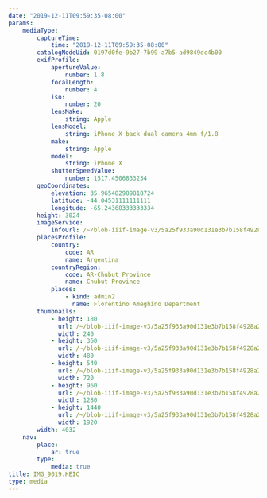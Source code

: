 ```yaml
---
date: "2019-12-11T09:59:35-08:00"
params:
    mediaType:
        captureTime:
            time: "2019-12-11T09:59:35-08:00"
        catalogNodeUid: 0197d0fe-9b27-7b99-a7b5-ad9849dc4b00
        exifProfile:
            apertureValue:
                number: 1.8
            focalLength:
                number: 4
            iso:
                number: 20
            lensMake:
                string: Apple
            lensModel:
                string: iPhone X back dual camera 4mm f/1.8
            make:
                string: Apple
            model:
                string: iPhone X
            shutterSpeedValue:
                number: 1517.4506833234
        geoCoordinates:
            elevation: 35.965482989818724
            latitude: -44.04531111111111
            longitude: -65.24368333333334
        height: 3024
        imageService:
            infoUrl: /~/blob-iiif-image-v3/5a25f933a90d131e3b7b158f4928a2612370951a5c9181640542d0bb93e92898/info.json
        placesProfile:
            country:
                code: AR
                name: Argentina
            countryRegion:
                code: AR-Chubut Province
                name: Chubut Province
            places:
                - kind: admin2
                  name: Florentino Ameghino Department
        thumbnails:
            - height: 180
              url: /~/blob-iiif-image-v3/5a25f933a90d131e3b7b158f4928a2612370951a5c9181640542d0bb93e92898/full/240%2C180/0/default.jpg
              width: 240
            - height: 360
              url: /~/blob-iiif-image-v3/5a25f933a90d131e3b7b158f4928a2612370951a5c9181640542d0bb93e92898/full/480%2C360/0/default.jpg
              width: 480
            - height: 540
              url: /~/blob-iiif-image-v3/5a25f933a90d131e3b7b158f4928a2612370951a5c9181640542d0bb93e92898/full/720%2C540/0/default.jpg
              width: 720
            - height: 960
              url: /~/blob-iiif-image-v3/5a25f933a90d131e3b7b158f4928a2612370951a5c9181640542d0bb93e92898/full/1280%2C960/0/default.jpg
              width: 1280
            - height: 1440
              url: /~/blob-iiif-image-v3/5a25f933a90d131e3b7b158f4928a2612370951a5c9181640542d0bb93e92898/full/1920%2C1440/0/default.jpg
              width: 1920
        width: 4032
    nav:
        place:
            ar: true
        type:
            media: true
title: IMG_9019.HEIC
type: media
---
```

